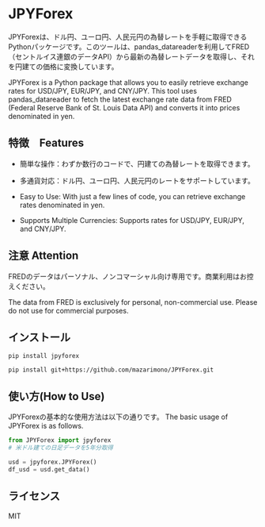 # JPYForex

JPYForexは、ドル円、ユーロ円、人民元円の為替レートを手軽に取得できるPythonパッケージです。このツールは、pandas_datareaderを利用してFRED（セントルイス連銀のデータAPI）から最新の為替レートデータを取得し、それを円建ての価格に変換しています。

JPYForex is a Python package that allows you to easily retrieve exchange rates for USD/JPY, EUR/JPY, and CNY/JPY. This tool uses pandas_datareader to fetch the latest exchange rate data from FRED (Federal Reserve Bank of St. Louis Data API) and converts it into prices denominated in yen.

## 特徴　Features
- 簡単な操作：わずか数行のコードで、円建ての為替レートを取得できます。
- 多通貨対応：ドル円、ユーロ円、人民元円のレートをサポートしています。

- Easy to Use: With just a few lines of code, you can retrieve exchange rates denominated in yen.
- Supports Multiple Currencies: Supports rates for USD/JPY, EUR/JPY, and CNY/JPY.

## 注意 Attention

FREDのデータはパーソナル、ノンコマーシャル向け専用です。商業利用はお控えください。

The data from FRED is exclusively for personal, non-commercial use. Please do not use for commercial purposes.

## インストール

```
pip install jpyforex
```

```
pip install git+https://github.com/mazarimono/JPYForex.git
```

## 使い方(How to Use)

JPYForexの基本的な使用方法は以下の通りです。
The basic usage of JPYForex is as follows.

```python
from JPYForex import jpyforex
# 米ドル建ての日足データを5年分取得

usd = jpyforex.JPYForex()
df_usd = usd.get_data()

```

## ライセンス

MIT